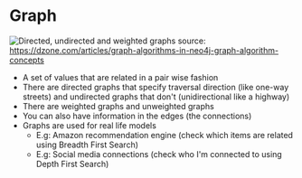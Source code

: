 # Graph

![Directed, undirected and weighted graphs](../images/graph-properties.png)
source: https://dzone.com/articles/graph-algorithms-in-neo4j-graph-algorithm-concepts

- A set of values that are related in a pair wise fashion
- There are directed graphs that specify traversal direction (like one-way streets) and undirected graphs that don't (unidirectional like a highway)
- There are weighted graphs and unweighted graphs
- You can also have information in the edges (the connections)
- Graphs are used for real life models
    - E.g: Amazon recommendation engine (check which items are related using Breadth First Search)
    - E.g: Social media connections (check who I'm connected to using Depth First Search)
